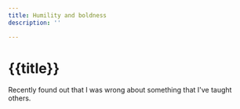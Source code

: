 ```yaml
---
title: Humility and boldness
description: ''

---
```

# {{title}}

Recently found out that I was wrong about something that I've taught others. 